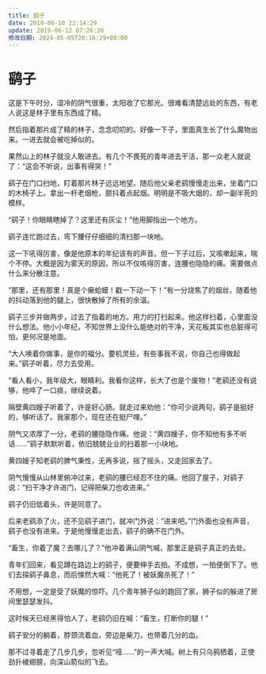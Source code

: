 ```yaml
---
title: 鹞子
date: 2019-06-10 22:14:29
update: 2019-06-12 07:26:26
修改日期: 2024-05-05T20:16:29+08:00
---
```


# 鹞子

这是下午时分，湿冷的阴气很重，太阳收了它那光。很难看清楚远处的东西，有老人说这是林子里有东西成了精。

然后指着那片成了精的林子，念念叨叨的。好像一下子，里面真生长了什么魔物出来。一进去就会被吃掉似的。

果然山上的林子就没人敢进去。有几个不畏死的青年进去干活，那一众老人就说了：“这会不听说，出事有得哭！”

鹞子在门口扫地，盯着那片林子远远地望。随后他父亲老鹞慢慢走出来，坐着门口的木椅子上。拿出一杆老烟枪，颤抖着点起烟。明明是不吸大烟的，却一副半死的模样。

“鹞子！你眼睛瞎掉了？这里还有灰尘！”他用脚指出一个地方。

鹞子连忙跑过去，弯下腰仔仔细细的清扫那一块地。

这一下吼得厉害，像是他原本的年纪该有的声音。但一下子过后，又咳嗽起来，喘个不停。大概是因为雾天的原因，所以不仅咳得厉害，连腰也隐隐的痛。需要做点什么来分散注意。

“那里，还有那里！真是个癞蛤蟆！戳一下动一下！”有一分烧焦了的烟丝，随着他的抖动落到他的腿上，很快散掉了所有的余温。

鹞子三步并做两步，过去了指着的地方。用力的打扫起来。他这样扫着，心里面没什么想法。他小小年纪，不知世界上没什么能绝对的干净，天花板其实也总脏得可怕，更何况是地面。

“大人唤着你做事，是你的福分。要机灵些，有些事我不说，你自己也得做起来。”鹞子听着，尽力去受用。

“看人看小，我年级大，眼睛利。我看你这样，长大了也是个废物！”老鹞还没有说够，他啐了一口痰，继续说着。

隔壁黄四嫂子听着了，许是好心肠。就走过来劝他：“你可少说两句，鹞子是挺好的，够听话了。我家那个，现在还在挺尸哩。”

阴气又浓厚了一分，老鹞的腰隐隐作痛。他说：“黄四嫂子，你不知他有多不听话……”鹞子默默听着，依旧兢兢业业的扫着那一小块地。

黄四嫂子知老鹞的脾气秉性，无再多说，摇了摇头，又走回家去了。

阴气慢慢从山林里俯冲过来，老鹞的腰已经忍不住的痛。他回了屋子，对鹞子说：“扫干净才许进门，记得把柴刀也收进来。”

鹞子仍旧低着头，许是同意了。

后来老鹞添了火，还不见鹞子进门，就冲门外说：“进来吧。”门外面也没有声音，鹞子也没有进来。于是他慢慢走出去，鹞子的确不在门外。

“畜生，你着了魔？去哪儿了？”他冲着满山阴气喊，那里正是鹞子真正的去处。

青年们回来，看见蹲在路边上的鹞子，便要伸手去拍。不成想，一拍便倒下了。他们去探鹞子鼻息，而后悚然大喊：“他死了！被妖魔杀死了！”

不用想，一定是受了妖魔的惊吓。几个青年狮子似的跑回了家，狮子似的躲进了房间里瑟瑟发抖。

这时候天已经黑得怕人了，老鹞仍旧在喊：“畜生，打断你的腿！”

鹞子安分的躺着，脖颈流着血，旁边是柴刀，也带着几分的血。

那不过寻着走了几步几步，忽听见“哑……”的一声大喊。树上有只乌鸦栖着，正使劲扑棱翅膀，向深山箭似的飞去。
